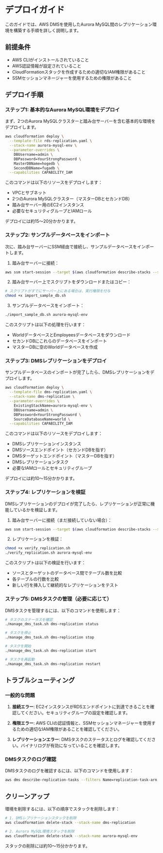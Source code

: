 # デプロイガイド

このガイドでは、AWS DMSを使用したAurora MySQL間のレプリケーション環境を構築する手順を詳しく説明します。

## 前提条件

- AWS CLIがインストールされていること
- AWS認証情報が設定されていること
- CloudFormationスタックを作成するための適切なIAM権限があること
- SSMセッションマネージャーを使用するための権限があること

## デプロイ手順

### ステップ1: 基本的なAurora MySQL環境をデプロイ

まず、2つのAurora MySQLクラスターと踏み台サーバーを含む基本的な環境をデプロイします。

```bash
aws cloudformation deploy \
  --template-file rds-replication.yaml \
  --stack-name aurora-mysql-env \
  --parameter-overrides \
    DBUsername=admin \
    DBPassword=YourStrongPassword \
    MasterDBName=hogedb \
    SecondDBName=fugadb \
  --capabilities CAPABILITY_IAM
```

このコマンドは以下のリソースをデプロイします：
- VPCとサブネット
- 2つのAurora MySQLクラスター（マスターDBとセカンドDB）
- 踏み台サーバー用のEC2インスタンス
- 必要なセキュリティグループとIAMロール

デプロイには約15〜20分かかります。

### ステップ2: サンプルデータベースをインポート

次に、踏み台サーバーにSSM経由で接続し、サンプルデータベースをインポートします。

1. 踏み台サーバーに接続：

```bash
aws ssm start-session --target $(aws cloudformation describe-stacks --stack-name aurora-mysql-env --query "Stacks[0].Outputs[?OutputKey=='BastionInstanceId'].OutputValue" --output text)
```

2. 踏み台サーバー上でスクリプトをダウンロードまたはコピー：

```bash
# スクリプトがすでにサーバー上にある場合は、実行権限を付与
chmod +x import_sample_db.sh
```

3. サンプルデータベースをインポート：

```bash
./import_sample_db.sh aurora-mysql-env
```

このスクリプトは以下の処理を行います：
- WorldデータベースとEmployeesデータベースをダウンロード
- セカンドDBにこれらのデータベースをインポート
- マスターDBに空のWorldデータベースを作成

### ステップ3: DMSレプリケーションをデプロイ

サンプルデータベースのインポートが完了したら、DMSレプリケーションをデプロイします。

```bash
aws cloudformation deploy \
  --template-file dms-replication.yaml \
  --stack-name dms-replication \
  --parameter-overrides \
    ExistingStackName=aurora-mysql-env \
    DBUsername=admin \
    DBPassword=YourStrongPassword \
    SourceDatabaseName=world \
  --capabilities CAPABILITY_IAM
```

このコマンドは以下のリソースをデプロイします：
- DMSレプリケーションインスタンス
- DMSソースエンドポイント（セカンドDBを指す）
- DMSターゲットエンドポイント（マスターDBを指す）
- DMSレプリケーションタスク
- 必要なIAMロールとセキュリティグループ

デプロイには約10〜15分かかります。

### ステップ4: レプリケーションを検証

DMSレプリケーションのデプロイが完了したら、レプリケーションが正常に機能しているかを検証します。

1. 踏み台サーバーに接続（まだ接続していない場合）：

```bash
aws ssm start-session --target $(aws cloudformation describe-stacks --stack-name aurora-mysql-env --query "Stacks[0].Outputs[?OutputKey=='BastionInstanceId'].OutputValue" --output text)
```

2. レプリケーションを検証：

```bash
chmod +x verify_replication.sh
./verify_replication.sh aurora-mysql-env
```

このスクリプトは以下の検証を行います：
- ソースとターゲットのデータベース間でテーブル数を比較
- 各テーブルの行数を比較
- 新しい行を挿入して継続的なレプリケーションをテスト

### ステップ5: DMSタスクの管理（必要に応じて）

DMSタスクを管理するには、以下のコマンドを使用します：

```bash
# タスクのステータスを確認
./manage_dms_task.sh dms-replication status

# タスクを停止
./manage_dms_task.sh dms-replication stop

# タスクを開始
./manage_dms_task.sh dms-replication start

# タスクを再起動
./manage_dms_task.sh dms-replication restart
```

## トラブルシューティング

### 一般的な問題

1. **接続エラー**: EC2インスタンスがRDSエンドポイントに到達できることを確認してください。セキュリティグループの設定を確認します。

2. **権限エラー**: AWS CLIの認証情報と、SSMセッションマネージャーを使用するための適切なIAM権限があることを確認してください。

3. **レプリケーションエラー**: DMSタスクのステータスとログを確認してください。バイナリログが有効になっていることを確認します。

### DMSタスクのログ確認

DMSタスクのログを確認するには、以下のコマンドを使用します：

```bash
aws dms describe-replication-tasks --filters Name=replication-task-arn,Values=<タスクARN> --query "ReplicationTasks[0].ReplicationTaskStats"
```

## クリーンアップ

環境を削除するには、以下の順序でスタックを削除します：

```bash
# 1. DMSレプリケーションスタックを削除
aws cloudformation delete-stack --stack-name dms-replication

# 2. Aurora MySQL環境スタックを削除
aws cloudformation delete-stack --stack-name aurora-mysql-env
```

スタックの削除には約10〜15分かかります。